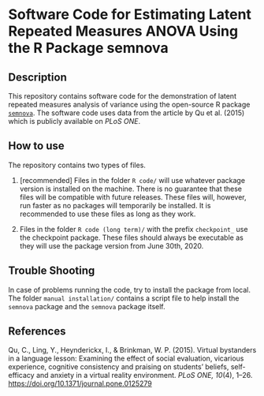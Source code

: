 # Software Code for Estimating Latent Repeated Measures ANOVA Using the R Package semnova

## Description

This repository contains software code for the demonstration of latent repeated measures analysis of variance using the open-source R package [`semnova`](https://github.com/langenberg/semnova). The software code uses data from the article by Qu et al. (2015) which is publicly available on *PLoS ONE*.


## How to use

The repository contains two types of files. 

1. [recommended] Files in the folder `R code/` will use whatever package version is installed on the machine. There is no guarantee that these files will be compatible with future releases. These files will, however, run faster as no packages will temporarily be installed. It is recommended to use these files as long as they work.

2. Files in the folder `R code (long term)/` with the prefix `checkpoint_` use the checkpoint package. These files should always be executable as they will use the package version from June 30th, 2020.


## Trouble Shooting

In case of problems running the code, try to install the package from local. The folder `manual installation/` contains a script file to help install the `semnova` package and the `semnova` package itself.


## References

Qu, C., Ling, Y., Heynderickx, I., & Brinkman, W. P. (2015). Virtual bystanders in a language lesson: Examining the effect of social evaluation, vicarious experience, cognitive consistency and praising on students’ beliefs, self-efficacy and anxiety in a virtual reality environment. *PLoS ONE, 10*(4), 1–26. https://doi.org/10.1371/journal.pone.0125279
